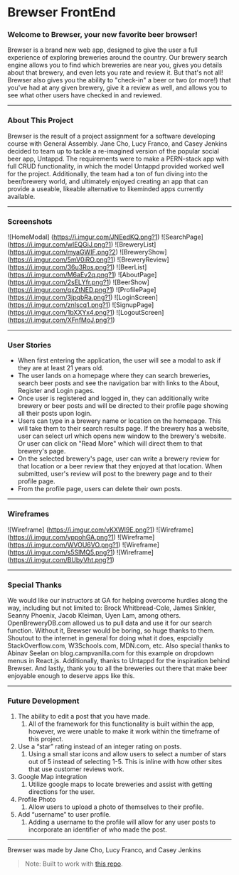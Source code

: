 # Brewser FrontEnd

### Welcome to Brewser, your new favorite beer browser!
Brewser is a brand new web app, designed to give the user a full experience of exploring breweries around the country. Our brewery search engine allows you to find which breweries are near you, gives you details about that brewery, and even lets you rate and review it. But that's not all! Brewser also gives you the ability to "check-in" a beer or two (or more!) that you've had at any given brewery, give it a review as well, and allows you to see what other users have checked in and reviewed.



___



### About This Project
Brewser is the result of a project assignment for a software developing course with General Assembly. Jane Cho, Lucy Franco, and Casey Jenkins decided to team up to tackle a re-imagined version of the popular social beer app, Untappd. The requirements were to make a PERN-stack app with full CRUD functionality, in which the model Untappd provided worked well for the project. Additionally, the team had a ton of fun diving into the beer/brewery world, and ultimately enjoyed creating an app that can provide a useable, likeable alternative to likeminded apps currently available.



___



### Screenshots

![HomeModal] (https://i.imgur.com/JNEedKQ.png?1)
![SearchPage] (https://i.imgur.com/wIEQGiJ.png?1)
![BreweryList] (https://i.imgur.com/myaGWIF.png?2)
![BreweryShow] (https://i.imgur.com/5mV0iRO.png?1)
![BreweryReview] (https://i.imgur.com/36u3Ros.png?1)
![BeerList] (https://i.imgur.com/M6aEv2q.png?1)
![AboutPage] (https://i.imgur.com/2sELYfr.png?1)
![BeerShow] (https://i.imgur.com/qxZtNED.png?1)
![ProfilePage] (https://i.imgur.com/3jpqbRa.png?1)
![LoginScreen] (https://i.imgur.com/znIscq1.png?1)
![SignupPage] (https://i.imgur.com/1bXXYx4.png?1)
![LogoutScreen] (https://i.imgur.com/XFnfMoJ.png?1)



___



### User Stories

* When first entering the application, the user will see a modal to ask if they are at least 21 years old.
* The user lands on a homepage where they can search breweries, search beer posts and see the navigation bar with links to the About, Register and Login pages.
* Once user is registered and logged in, they can additionally write brewery or beer posts and will be directed to their profile page showing all their posts upon login.
* Users can type in a brewery name or location on the homepage. This will take them to their search results page. If the brewery has a website, user can select url which opens new window to the brewery's website. Or user can click on "Read More" which will direct them to that brewery's page.
* On the selected brewery's page, user can write a brewery review for that location or a beer review that they enjoyed at that location. When submitted, user's review will post to the brewery page and to their profile page.
* From the profile page, users can delete their own posts.




___



### Wireframes
![Wireframe] (https://i.imgur.com/vKXWI9E.png?1)
![Wireframe] (https://i.imgur.com/vppohGA.png?1)
![Wireframe] (https://i.imgur.com/WVOU6VO.png?1)
![Wireframe] (https://i.imgur.com/s5SlMQ5.png?1)
![Wireframe] (https://i.imgur.com/BUbyVht.png?1)



___



### Special Thanks
We would like our instructors at GA for helping overcome hurdles along the way, including but not limited to: Brock Whitbread-Cole, James Sinkler, Seanny Phoenix, Jacob Kleiman, Uyen Lam, among others. OpenBreweryDB.com allowed us to pull data and use it for our search function. Without it, Brewser would be boring, so huge thanks to them. Shoutout to the internet in general for doing what it does, espcially StackOverflow.com, W3Schools.com, MDN.com, etc. Also special thanks to Abinav Seelan on blog.campvanilla.com for this example on dropdown menus in React.js. Additionally, thanks to Untappd for the inspiration behind Brewser. And lastly, thank you to all the breweries out there that make beer enjoyable enough to deserve apps like this.



___



### Future Development

1. The ability to edit a post that you have made.
    1. All of the framework for this functionality is built within the app, however, we were unable to make it work within the timeframe of this project.
1. Use a “star” rating instead of an integer rating on posts.
    1. Using a small star icons and allow users to select a number of stars out of 5 instead of selecting 1-5. This is inline with how other sites that use customer reviews work.
1. Google Map integration
    1. Utilize google maps to locate breweries and assist with getting directions for the user.
1. Profile Photo
    1. Allow users to upload a photo of themselves to their profile.
1. Add “username” to user profile.
    1. Adding a username to the profile will allow for any user posts to incorporate an identifier of who made the post.



___



Brewser was made by Jane Cho, Lucy Franco, and Casey Jenkins

> Note: Built to work with [this repo](https://github.com/jmcho311/brewser-auth-backend).
